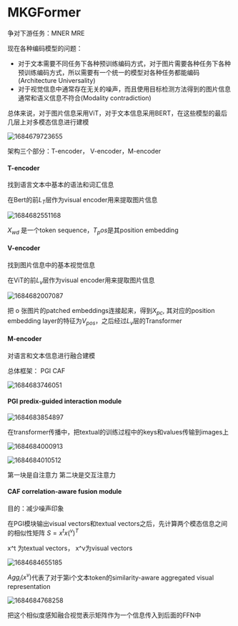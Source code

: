 # MKGFormer

争对下游任务：MNER MRE 

现在各种编码模型的问题：

+ 对于文本需要不同任务下各种预训练编码方式，对于图片需要各种任务下各种预训练编码方式，所以需要有一个统一的模型对各种任务都能编码(Architecture Universality)
+ 对于视觉信息中通常存在无关的噪声，而且使用目标检测方法得到的图片信息通常和语义信息不符合(Modality contradiction)

总体来说，对于图片信息采用ViT，对于文本信息采用BERT，在这些模型的最后几层上对多模态信息进行建模

![1684679723655](C:\Users\ASUS\AppData\Roaming\Typora\typora-user-images\1684679723655.png)

架构三个部分：T-encoder， V-encoder，M-encoder

#### T-encoder

找到语言文本中基本的语法和词汇信息

在Bert的前$L_T$层作为visual encoder用来提取图片信息

![1684682551168](C:\Users\ASUS\AppData\Roaming\Typora\typora-user-images\1684682551168.png)

$X_{wd}$ 是一个token sequence，$T_pos$是其position embedding

#### V-encoder

找到图片信息中的基本视觉信息

在ViT的前$L_v$层作为visual encoder用来提取图片信息

![1684682007087](C:\Users\ASUS\AppData\Roaming\Typora\typora-user-images\1684682007087.png)

把 o 张图片的patched embeddings连接起来，得到$X_{pc}$, 其对应的position embedding layer的特征为$V_{pos}$，之后经过$L_v$层的Transformer

#### M-encoder

对语言和文本信息进行融合建模

总体框架： PGI CAF

![1684683746051](C:\Users\ASUS\AppData\Roaming\Typora\typora-user-images\1684683746051.png)

#### PGI predix-guided interaction module

![1684683854897](C:\Users\ASUS\AppData\Roaming\Typora\typora-user-images\1684683854897.png)

在transformer传播中，把textual的训练过程中的keys和values传输到images上

![1684684000913](C:\Users\ASUS\AppData\Roaming\Typora\typora-user-images\1684684000913.png)

![1684684010512](C:\Users\ASUS\AppData\Roaming\Typora\typora-user-images\1684684010512.png)

第一块是自注意力 第二块是交互注意力

#### CAF correlation-aware fusion module

目的：减少噪声印象

在PGI模块输出visual vectors和textual vectors之后，先计算两个模态信息之间的相似性矩阵 $S = x^tx(^v)^T$

x^t 为textual vectors， x^v为visual vectors

![1684684655185](C:\Users\ASUS\AppData\Roaming\Typora\typora-user-images\1684684655185.png)

$Agg_i(x^v)$代表了对于第i个文本token的similarity-aware aggregated visual representation

![1684684768258](C:\Users\ASUS\AppData\Roaming\Typora\typora-user-images\1684684768258.png)

把这个相似度感知融合视觉表示矩阵作为一个信息传入到后面的FFN中